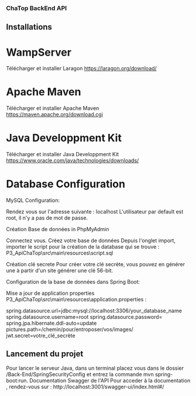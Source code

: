 ### ChaTop BackEnd API

## Installations

# WampServer
Télécharger et installer Laragon
https://laragon.org/download/

# Apache Maven
Télécharger et installer Apache Maven
https://maven.apache.org/download.cgi

# Java Developpment Kit
Télécharger et installer Java Developpment Kit
https://www.oracle.com/java/technologies/downloads/

# Database Configuration
MySQL Configuration:

Rendez vous sur l'adresse suivante : localhost
L'utilisateur par default est root, il n'y a pas de mot de passe.

Création Base de données in PhpMyAdmin

Connectez vous.
Créez votre base de données
Depuis l'onglet import, importer le script pour la création de la database qui se trouve :
P3_ApiChaTop\src\main\resources\script.sql

Création clé secrete
Pour créer votre clé secrète, vous pouvez en générer une à partir d'un site
générer une clé 56-bit.

Configuration de la base de données dans Spring Boot:

Mise a jour de application properties P3_ApiChaTop\src\main\resources\application.properties :

spring.datasource.url=jdbc:mysql://localhost:3306/your_database_name
spring.datasource.username=root
spring.datasource.password=
spring.jpa.hibernate.ddl-auto=update
pictures.path=/chemin/pour/entroposer/vos/images/
jwt.secret=votre_clé_secrète

## Lancement du projet
Pour lancer le serveur Java, dans un terminal placez vous dans le dossier /Back-End/SpringSecurityConfig et entrez la commande mvn spring-boot:run.
Documentation Swagger de l'API
Pour acceder à la documentation , rendez-vous sur : http://localhost:3001/swagger-ui/index.html#/